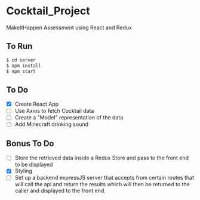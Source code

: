 # Cocktail_Project
MakeItHappen Assessment using React and Redux

## To Run
```bash
$ cd server
$ npm install
$ npm start
```

## To Do
- [x] Create React App
- [ ] Use Axios to fetch Cocktail data
- [ ] Create a "Model" representation of the data
- [ ] Add Minecraft drinking sound
## Bonus To Do
- [ ] Store the retrieved data inside a Redux Store and pass to the front end to be displayed
- [x] Styling
- [ ] Set up a backend expressJS server that accepts from certain routes that will call the api and return the results which will then be returned to the caller and displayed to the front end. 